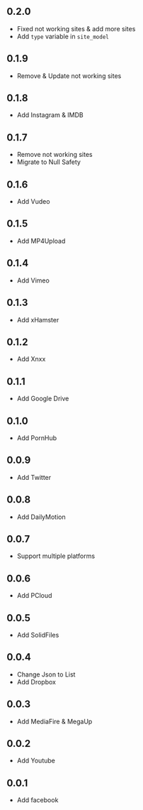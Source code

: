 ## 0.2.0

+ Fixed not working sites & add more sites
+ Add `type` variable in `site_model`

## 0.1.9

+ Remove & Update not working sites

## 0.1.8

* Add Instagram & IMDB

## 0.1.7

+ Remove not working sites
+ Migrate to Null Safety

## 0.1.6

+ Add Vudeo

## 0.1.5

+ Add MP4Upload

## 0.1.4

+ Add Vimeo

## 0.1.3

+ Add xHamster

## 0.1.2

+ Add Xnxx

## 0.1.1

+ Add Google Drive

## 0.1.0

+ Add PornHub

## 0.0.9

+ Add Twitter

## 0.0.8

+ Add DailyMotion

## 0.0.7

+ Support multiple platforms

## 0.0.6

+ Add PCloud

## 0.0.5

+ Add SolidFiles

## 0.0.4

+ Change Json to List
+ Add Dropbox

## 0.0.3

+ Add MediaFire & MegaUp

## 0.0.2

+ Add Youtube

## 0.0.1

+ Add facebook